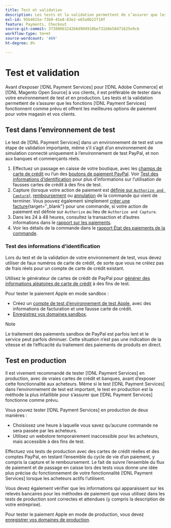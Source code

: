 ```yaml
---
title: Test et validation
description: Les tests et la validation permettent de s’assurer que les fonctions  [!DNL Payment Services] fonctionnent comme prévu et offrent les meilleures options de paiement à vos clients.
exl-id: 95b4615e-73b0-41e8-83e2-e65a0b22f10f
feature: Payments, Checkout
source-git-commit: 37380063242b6d904910be731b8e58471625e9cb
workflow-type: tm+mt
source-wordcount: '469'
ht-degree: 0%

---
```


# Test et validation

Avant d’exposer [!DNL Payment Services] pour [!DNL Adobe Commerce] et [!DNL Magento Open Source] à vos clients, il est préférable de tester dans votre environnement de test _et_ en production. Les tests et la validation permettent de s’assurer que les fonctions [!DNL Payment Services] fonctionnent comme prévu et offrent les meilleures options de paiement pour votre magasin et vos clients.

## Test dans l’environnement de test

Le test de [!DNL Payment Services] dans un environnement de test est une étape de validation importante, même s’il s’agit d’un environnement de simulation connecté uniquement à l’environnement de test PayPal, et non aux banques et commerçants réels.

1. Effectuez un passage en caisse de votre boutique, avec les [champs de carte de crédit](payments-options.md#credit-card-fields) ou l’un des [ boutons de paiement PayPal](payments-options.md#paypal-smart-buttons). Voir [Test des informations d’identification](#testing-credentials) pour plus d’informations sur l’utilisation de fausses cartes de crédit à des fins de test.
1. Capture (lorsque votre action de paiement est [ définie sur `Authorize and Capture`](onboard.md#set-payment-services-as-payment-method)), [remboursement](refunds.md) ou [annulation](voids.md) de la commande qui vient de terminer. Vous pouvez également simplement [ créer une facture](https://experienceleague.adobe.com/en/docs/commerce-admin/stores-sales/order-management/invoices#create-an-invoice){target="_blank"} pour une commande, si votre action de paiement est définie sur `Authorize` au lieu de `Authorize and Capture`.
1. Dans les 24 à 48 heures, consultez la transaction et d’autres informations dans le [rapport sur les paiements](payouts.md).
1. Voir les détails de la commande dans le [ rapport État des paiements de la commande](order-payment-status.md).

### Test des informations d’identification

Lors du test et de la validation de votre environnement de test, vous devez utiliser de faux numéros de carte de crédit, de sorte que vous ne créiez pas de frais réels pour un compte de carte de crédit existant.

Utilisez le générateur de cartes de crédit de PayPal pour [générer des informations aléatoires de carte de crédit](https://www.paypal.com/us/smarthelp/article/where-can-i-find-test-credit-card-numbers-ts2157) à des fins de test.

Pour tester le paiement Apple en mode sandbox :

* Créez un [compte de test d’environnement de test Apple](https://developer.apple.com/apple-pay/sandbox-testing/#create-a-sandbox-tester-account), avec des informations de facturation et une fausse carte de crédit.
* [Enregistrez vos domaines sandbox](https://developer.paypal.com/docs/checkout/apm/apple-pay/#link-registeryoursandboxdomains).

>[!NOTE]
>
>Le traitement des paiements sandbox de PayPal est parfois lent et le service peut parfois diminuer. Cette situation n’est pas une indication de la vitesse et de l’efficacité du traitement des paiements de produits en direct.

## Test en production

Il est vivement recommandé de tester [!DNL Payment Services] en production, avec de vraies cartes de crédit et banques, avant d’exposer cette fonctionnalité aux acheteurs. Même si le test [!DNL Payment Services] dans l’environnement de test est important, le test en production est la méthode la plus infaillible pour s’assurer que [!DNL Payment Services] fonctionne comme prévu.

Vous pouvez tester [!DNL Payment Services] en production de deux manières :

* Choisissez une heure à laquelle vous savez qu’aucune commande ne sera passée par les acheteurs.
* Utilisez un webstore temporairement inaccessible pour les acheteurs, mais accessible à des fins de test.

Effectuez vos tests de production avec des cartes de crédit réelles et des comptes PayPal, en testant l’ensemble du cycle de vie d’un paiement, y compris la capture et le remboursement. Le fait de suivre l’ensemble du flux de paiement et de passage en caisse lors des tests vous donne une idée plus précise du fonctionnement de votre fonctionnalité [!DNL Payment Services] lorsque les acheteurs actifs l’utilisent.

Vous devez également vérifier que les informations qui apparaissent sur les relevés bancaires pour les méthodes de paiement que vous utilisez dans les tests de production sont correctes et attendues (y compris la description de votre entreprise).

Pour tester le paiement Apple en mode de production, vous devez [enregistrer vos domaines de production](https://developer.paypal.com/docs/checkout/apm/apple-pay/#register-your-live-domain).
